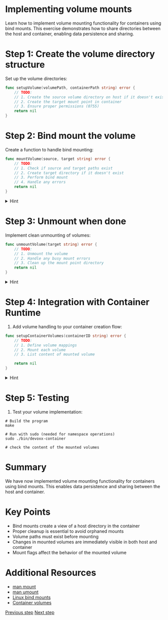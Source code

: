 # Implementing volume mounts

Learn how to implement volume mounting functionality for containers using bind
mounts. This exercise demonstrates how to share directories between the host and
container, enabling data persistence and sharing.

# Step 1: Create the volume directory structure

Set up the volume directories:

```go
func setupVolume(volumePath, containerPath string) error {
	// TODO:
	// 1. Create the source volume directory on host if it doesn't exist
	// 2. Create the target mount point in container
	// 3. Ensure proper permissions (0755)
	return nil
}
```

# Step 2: Bind mount the volume

Create a function to handle bind mounting:

```go
func mountVolume(source, target string) error {
	// TODO:
	// 1. Check if source and target paths exist
	// 2. Create target directory if it doesn't exist
	// 3. Perform bind mount
	// 4. Handle any errors
	return nil
}
```

<details>
<summary>Hint</summary>

Look at `syscall.Mount` function

</details>

# Step 3: Unmount when done

Implement clean unmounting of volumes:

```go
func unmountVolume(target string) error {
	// TODO:
	// 1. Unmount the volume
	// 2. Handle any busy mount errors
	// 3. Clean up the mount point directory
	return nil
}
```
<details>
<summary>Hint</summary>

Look at `syscall.Unmount` function

</details>

# Step 4: Integration with Container Runtime

1. Add volume handling to your container creation flow:

```go
func setupContainerVolumes(containerID string) error {
	// TODO:
	// 1. Define volume mappings
	// 2. Mount each volume
	// 3. List content of mounted volume

	return nil
}
```
<details>
<summary>Hint</summary>

You can create an array of volume mappings and iterate over them to mount each volume.

</details>

# Step 5: Testing

1. Test your volume implementation:

```console
# Build the program
make

# Run with sudo (needed for namespace operations)
sudo ./bin/devoxx-container

# check the content of the mounted volumes
```

# Summary

We have now implemented volume mounting functionality for containers using bind
mounts. This enables data persistence and sharing between the host and container.


# Key Points

- Bind mounts create a view of a host directory in the container
- Proper cleanup is essential to avoid orphaned mounts
- Volume paths must exist before mounting
- Changes in mounted volumes are immediately visible in both host and container
- Mount flags affect the behavior of the mounted volume

# Additional Resources

- [man mount](https://man7.org/linux/man-pages/man2/mount.2.html)
- [man umount](https://man7.org/linux/man-pages/man2/umount.2.html)
- [Linux bind
  mounts](https://man7.org/linux/man-pages/man8/mount.8.html#BIND_MOUNT_OPERATION)
- [Container volumes](https://docs.docker.com/storage/volumes/)

[Previous step](./05-cgroups.md) [Next step](07-ipc.md)
